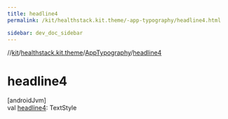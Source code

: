 ```yaml
---
title: headline4
permalink: /kit/healthstack.kit.theme/-app-typography/headline4.html

sidebar: dev_doc_sidebar
---
```

//[kit](../../../kit.html)/[healthstack.kit.theme](../index.html)/[AppTypography](index.html)/[headline4](headline4.html)



# headline4



[androidJvm]\
val [headline4](headline4.html): TextStyle




